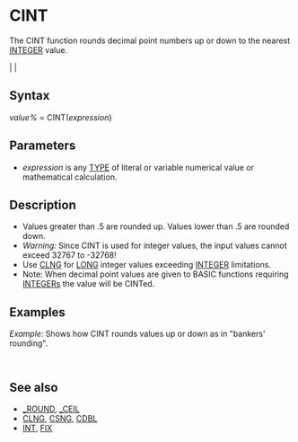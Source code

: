 # CINT

The CINT function rounds decimal point numbers up or down to the nearest [INTEGER](INTEGER.md) value.

  

|  |

## Syntax

*value%* = CINT(*expression*)
  

## Parameters

* *expression* is any [TYPE](TYPE.md) of literal or variable numerical value or mathematical calculation.

  

## Description

* Values greater than .5 are rounded up. Values lower than .5 are rounded down.
* *Warning:* Since CINT is used for integer values, the input values cannot exceed 32767 to -32768!
* Use [CLNG](CLNG.md) for [LONG](LONG.md) integer values exceeding [INTEGER](INTEGER.md) limitations.
* Note: When decimal point values are given to BASIC functions requiring [INTEGERs](INTEGERs.md) the value will be CINTed.

  

## Examples

*Example:* Shows how CINT rounds values up or down as in "bankers' rounding".

``` a% = CINT(1.49): b% = CINT(1.50): c = 11.5 [COLOR](COLOR.md) c: [PRINT](PRINT.md) a%, b%, c  
```

``` 1       2       11.5  
```

  

## See also

* [_ROUND](_ROUND.md), [_CEIL](_CEIL.md)
* [CLNG](CLNG.md), [CSNG](CSNG.md), [CDBL](CDBL.md)
* [INT](INT.md), [FIX](FIX.md)

  
